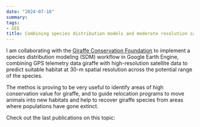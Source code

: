 ```yaml
---
date: "2024-07-18"
summary: 
tags:
- GEE
title: Combining species distribution models and moderate resolution satellite information to guide conservation programs for giraffe
---
```


I am collaborating with the [Giraffe Conservation Foundation](https://giraffeconservation.org) to implement a species distribution modeling (SDM) workflow in Google Earth Engine, combining GPS telemetry data giraffe with high-resolution satellite data to predict suitable habitat at 30-m spatial resolution across the potential range of the species. 

The methos is proving to be very useful to identify areas of high conservation value for giraffe, and to guide relocation programs to move animals into new habitats and help to recover giraffe species from areas where populations have gone extinct.

Check out the last publications on this topic:



 